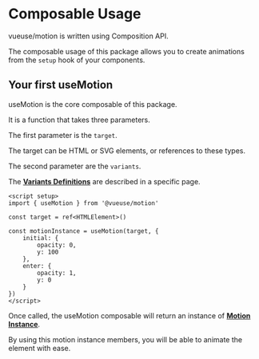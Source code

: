 # Composable Usage

vueuse/motion is written using Composition API.

The composable usage of this package allows you to create animations from the `setup` hook of your components.

## Your first useMotion

useMotion is the core composable of this package.

It is a function that takes three parameters.

The first parameter is the `target`.

The target can be HTML or SVG elements, or references to these types.

The second parameter are the `variants`.

The [**Variants Definitions**](/features/variants) are described in a specific page.

```vue
<script setup>
import { useMotion } from '@vueuse/motion'

const target = ref<HTMLElement>()

const motionInstance = useMotion(target, {
    initial: {
        opacity: 0,
        y: 100
    },
    enter: {
        opacity: 1,
        y: 0
    }
})
</script>
```

Once called, the useMotion composable will return an instance of [**Motion Instance**](/features/motion-instance).

By using this motion instance members, you will be able to animate the element with ease.
